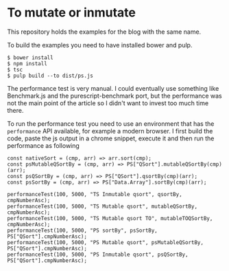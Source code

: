 # To mutate or inmutate
This repository holds the examples for the blog with the same name.

To build the examples you need to have installed bower and pulp.

```
$ bower install
$ npm install
$ tsc
$ pulp build --to dist/ps.js
```

The performance test is very manual. I could eventually use something like Benchmark.js and the purescript-benchmark port, but the performance was not the main point of the article so I didn't want to invest too much time there.

To run the performance test you need to use an environment that has the `performance` API available, for example a modern browser. I first build the code, paste the js output in a chrome snippet, execute it and then run the performance as following

```
const nativeSort = (cmp, arr) => arr.sort(cmp);
const psMutableQSortBy = (cmp, arr) => PS["QSort"].mutableQSortBy(cmp)(arr);
const psQSortBy = (cmp, arr) => PS["QSort"].qsortBy(cmp)(arr);
const psSortBy = (cmp, arr) => PS["Data.Array"].sortBy(cmp)(arr);

performanceTest(100, 5000, "TS Inmutable qsort", qsortBy, cmpNumberAsc);
performanceTest(100, 5000, "TS Mutable qsort", mutableQSortBy, cmpNumberAsc);
performanceTest(100, 5000, "TS Mutable qsort TO", mutableTOQSortBy, cmpNumberAsc);
performanceTest(100, 5000, "PS sortBy", psSortBy, PS["QSort"].cmpNumberAsc);
performanceTest(100, 5000, "PS Mutable qsort", psMutableQSortBy, PS["QSort"].cmpNumberAsc);
performanceTest(100, 5000, "PS Inmutable qsort", psQSortBy, PS["QSort"].cmpNumberAsc);
```
